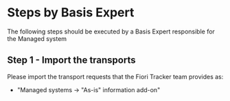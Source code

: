 # Steps by Basis Expert

The following steps should be executed by a Basis Expert responsible for the Managed system

## Step 1 - Import the transports

Please import the transport requests that the Fiori Tracker team provides as:

- "Managed systems -> "As-is" information add-on"
